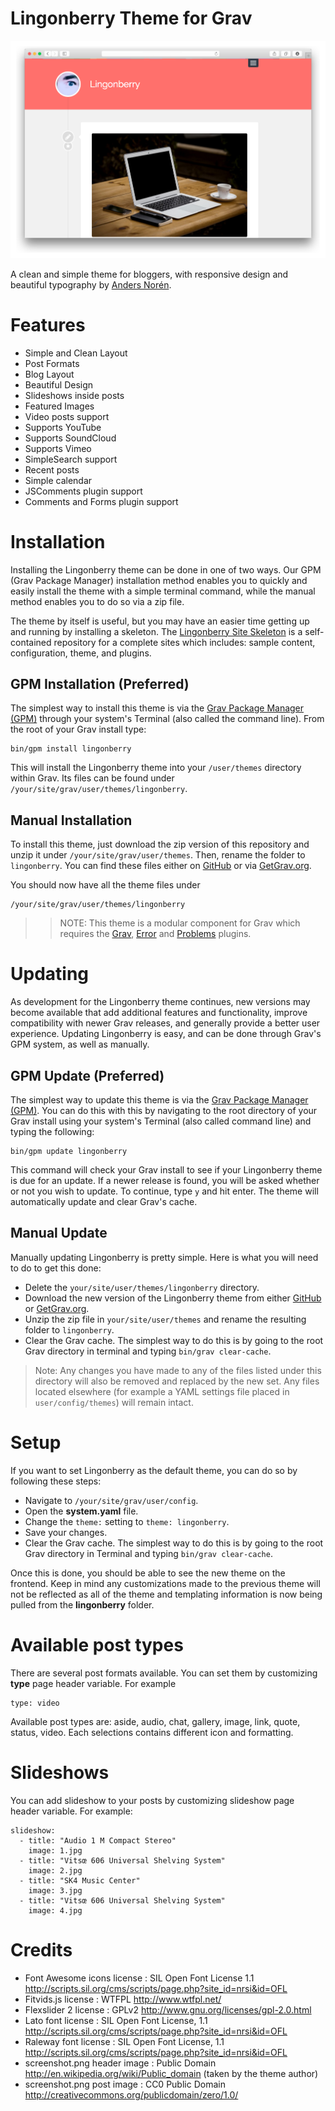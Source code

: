# Lingonberry Theme for Grav

![Lingonberry](assets/readme_1.png)

A clean and simple theme for bloggers, with responsive design and beautiful typography by [Anders Norén](http://www.andersnoren.se/teman/lingonberry-wordpress-theme/).

# Features

* Simple and Clean Layout
* Post Formats
* Blog Layout
* Beautiful Design
* Slideshows inside posts
* Featured Images
* Video posts support
* Supports YouTube
* Supports SoundCloud
* Supports Vimeo
* SimpleSearch support
* Recent posts
* Simple calendar
* JSComments plugin support
* Comments and Forms plugin support

# Installation

Installing the Lingonberry theme can be done in one of two ways. Our GPM (Grav Package Manager) installation method enables you to quickly and easily install the theme with a simple terminal command, while the manual method enables you to do so via a zip file.

The theme by itself is useful, but you may have an easier time getting up and running by installing a skeleton. The [Lingonberry Site Skeleton](https://github.com/getgrav/grav-skeleton-lingonberry-blog) is a self-contained repository for a complete sites which includes: sample content, configuration, theme, and plugins.

## GPM Installation (Preferred)

The simplest way to install this theme is via the [Grav Package Manager (GPM)](http://learn.getgrav.org/advanced/grav-gpm) through your system's Terminal (also called the command line).  From the root of your Grav install type:

    bin/gpm install lingonberry

This will install the Lingonberry theme into your `/user/themes` directory within Grav. Its files can be found under `/your/site/grav/user/themes/lingonberry`.

## Manual Installation

To install this theme, just download the zip version of this repository and unzip it under `/your/site/grav/user/themes`. Then, rename the folder to `lingonberry`. You can find these files either on [GitHub](https://github.com/getgrav/grav-theme-lingonberry) or via [GetGrav.org](http://getgrav.org/downloads/themes).

You should now have all the theme files under

    /your/site/grav/user/themes/lingonberry

>> NOTE: This theme is a modular component for Grav which requires the [Grav](http://github.com/getgrav/grav), [Error](https://github.com/getgrav/grav-theme-error) and [Problems](https://github.com/getgrav/grav-plugin-problems) plugins.

# Updating

As development for the Lingonberry theme continues, new versions may become available that add additional features and functionality, improve compatibility with newer Grav releases, and generally provide a better user experience. Updating Lingonberry is easy, and can be done through Grav's GPM system, as well as manually.

## GPM Update (Preferred)

The simplest way to update this theme is via the [Grav Package Manager (GPM)](http://learn.getgrav.org/advanced/grav-gpm). You can do this with this by navigating to the root directory of your Grav install using your system's Terminal (also called command line) and typing the following:

    bin/gpm update lingonberry

This command will check your Grav install to see if your Lingonberry theme is due for an update. If a newer release is found, you will be asked whether or not you wish to update. To continue, type `y` and hit enter. The theme will automatically update and clear Grav's cache.

## Manual Update

Manually updating Lingonberry is pretty simple. Here is what you will need to do to get this done:

* Delete the `your/site/user/themes/lingonberry` directory.
* Download the new version of the Lingonberry theme from either [GitHub](https://github.com/getgrav/grav-theme-lingonberry) or [GetGrav.org](http://getgrav.org/downloads/themes).
* Unzip the zip file in `your/site/user/themes` and rename the resulting folder to `lingonberry`.
* Clear the Grav cache. The simplest way to do this is by going to the root Grav directory in terminal and typing `bin/grav clear-cache`.

> Note: Any changes you have made to any of the files listed under this directory will also be removed and replaced by the new set. Any files located elsewhere (for example a YAML settings file placed in `user/config/themes`) will remain intact.

# Setup

If you want to set Lingonberry as the default theme, you can do so by following these steps:

* Navigate to `/your/site/grav/user/config`.
* Open the **system.yaml** file.
* Change the `theme:` setting to `theme: lingonberry`.
* Save your changes.
* Clear the Grav cache. The simplest way to do this is by going to the root Grav directory in Terminal and typing `bin/grav clear-cache`.

Once this is done, you should be able to see the new theme on the frontend. Keep in mind any customizations made to the previous theme will not be reflected as all of the theme and templating information is now being pulled from the **lingonberry** folder.

# Available post types

There are several post formats available. You can set them by customizing **type** page header variable. For example
```
type: video
```
Available post types are: aside, audio, chat, gallery, image, link, quote, status, video. Each selections contains different icon and formatting.

# Slideshows

You can add slideshow to your posts by customizing slideshow page header variable. For example:

```
slideshow:
  - title: "Audio 1 M Compact Stereo"
    image: 1.jpg
  - title: "Vitsœ 606 Universal Shelving System"
    image: 2.jpg
  - title: "SK4 Music Center"
    image: 3.jpg
  - title: "Vitsœ 606 Universal Shelving System"
    image: 4.jpg
```

# Credits

* Font Awesome icons license : SIL Open Font License 1.1 http://scripts.sil.org/cms/scripts/page.php?site_id=nrsi&id=OFL
* Fitvids.js license : WTFPL http://www.wtfpl.net/
* Flexslider 2 license : GPLv2 http://www.gnu.org/licenses/gpl-2.0.html
* Lato font license : SIL Open Font License, 1.1 http://scripts.sil.org/cms/scripts/page.php?site_id=nrsi&id=OFL
* Raleway font license : SIL Open Font License, 1.1 http://scripts.sil.org/cms/scripts/page.php?site_id=nrsi&id=OFL
* screenshot.png header image : Public Domain http://en.wikipedia.org/wiki/Public_domain (taken by the theme author)
* screenshot.png post image : CC0 Public Domain http://creativecommons.org/publicdomain/zero/1.0/
